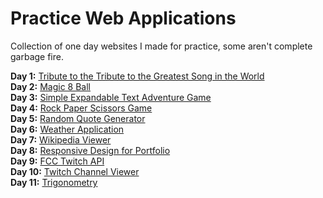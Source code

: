 # Practice Web Applications

Collection of one day websites I made for practice, some aren't complete garbage fire.

   **Day 1:** [Tribute to the Tribute to the Greatest Song in the World](https://codepen.io/Karrotts/full/xRRdNB)<br>
   **Day 2:** [Magic 8 Ball](https://codepen.io/Karrotts/full/BQpyBr/)<br>
   **Day 3:** [Simple Expandable Text Adventure Game](http://codepen.io/Karrotts/full/VmPxBM/)<br>
   **Day 4:** [Rock Paper Scissors Game](http://codepen.io/Karrotts/full/eBveoQ/)<br>
   **Day 5:** [Random Quote Generator](http://codepen.io/Karrotts/full/JbNGxX/)<br>
   **Day 6:** [Weather Application](http://codepen.io/Karrotts/full/VmbKxm/)<br>
   **Day 7:** [Wikipedia Viewer](http://codepen.io/Karrotts/full/BQReWO/)<br>
   **Day 8:** [Responsive Design for Portfolio](https://karrotts.github.io)<br>
   **Day 9:** [FCC Twitch API](http://codepen.io/Karrotts/full/KNvXmr/)<br> 
   **Day 10:** [Twitch Channel Viewer](http://codepen.io/Karrotts/full/PbJOqe/)<br>
   **Day 11:** [Trigonometry](http://codepen.io/Karrotts/full/MbGJVG/)<br>
